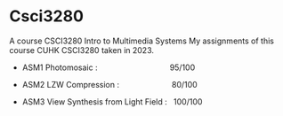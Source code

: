 # Csci3280
A course CSCI3280 Intro to Multimedia Systems
My assignments of this course CUHK CSCI3280 taken in 2023.

* ASM1 Photomosaic : &nbsp;&nbsp;&nbsp;&nbsp;&nbsp;&nbsp;&nbsp;&nbsp;&nbsp;&nbsp;&nbsp;&nbsp;&nbsp;&nbsp;&nbsp;&nbsp;&nbsp;&nbsp;&nbsp;&nbsp;&nbsp;&nbsp;&nbsp;&nbsp;&nbsp;&nbsp;&nbsp;&nbsp;&nbsp;&nbsp;&nbsp;&nbsp;95/100

* ASM2 LZW Compression : &nbsp;&nbsp;&nbsp;&nbsp;&nbsp;&nbsp;&nbsp;&nbsp;&nbsp;&nbsp;&nbsp;&nbsp;&nbsp;&nbsp;&nbsp;&nbsp;&nbsp;&nbsp;&nbsp;&nbsp;&nbsp;&nbsp;&nbsp;80/100

* ASM3 View Synthesis from Light Field : &nbsp;&nbsp;100/100
